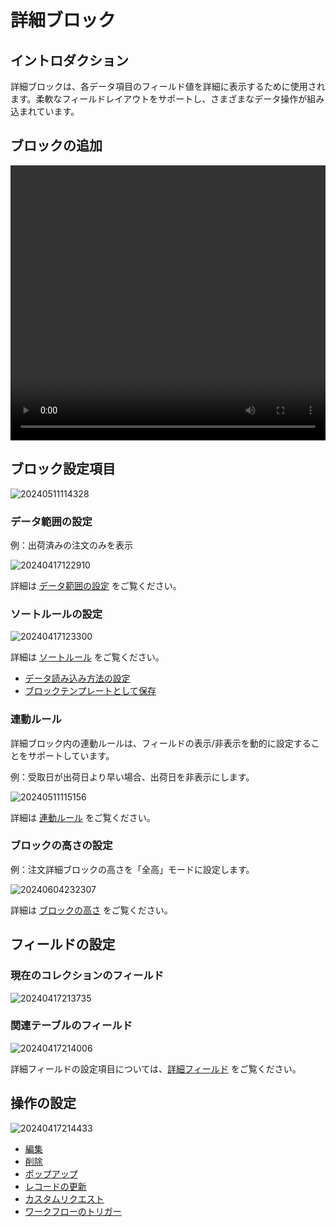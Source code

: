 # 詳細ブロック

## イントロダクション

詳細ブロックは、各データ項目のフィールド値を詳細に表示するために使用されます。柔軟なフィールドレイアウトをサポートし、さまざまなデータ操作が組み込まれています。

## ブロックの追加

<video width="100%" height="440" controls>
      <source src="https://static-docs.nocobase.com/20240417122622.mp4" type="video/mp4">
</video>

## ブロック設定項目

![20240511114328](https://static-docs.nocobase.com/20240511114328.png)

### データ範囲の設定

例：出荷済みの注文のみを表示

![20240417122910](https://static-docs.nocobase.com/20240417122910.png)

詳細は [データ範囲の設定](/handbook/ui/blocks/block-settings/data-scope) をご覧ください。

### ソートルールの設定

![20240417123300](https://static-docs.nocobase.com/20240417123300.png)

詳細は [ソートルール](/handbook/ui/blocks/block-settings/sorting-rule) をご覧ください。

- [データ読み込み方法の設定](/handbook/ui/blocks/block-settings/loading-mode)
- [ブロックテンプレートとして保存](/handbook/ui/blocks/block-settings/block-template)

### 連動ルール

詳細ブロック内の連動ルールは、フィールドの表示/非表示を動的に設定することをサポートしています。

例：受取日が出荷日より早い場合、出荷日を非表示にします。

![20240511115156](https://static-docs.nocobase.com/20240511115156.png)

詳細は [連動ルール](/handbook/ui/blocks/block-settings/linkage-rule) をご覧ください。

### ブロックの高さの設定

例：注文詳細ブロックの高さを「全高」モードに設定します。

![20240604232307](https://static-docs.nocobase.com/20240604232307.gif)

詳細は [ブロックの高さ](/handbook/ui/blocks/block-settings/block-height) をご覧ください。

## フィールドの設定

### 現在のコレクションのフィールド

![20240417213735](https://static-docs.nocobase.com/20240417213735.png)

### 関連テーブルのフィールド

![20240417214006](https://static-docs.nocobase.com/20240417214006.png)

詳細フィールドの設定項目については、[詳細フィールド](/handbook/ui/fields/generic/detail-form-item) をご覧ください。

## 操作の設定

![20240417214433](https://static-docs.nocobase.com/20240417214433.png)

- [編集](/handbook/ui/actions/types/edit)
- [削除](/handbook/ui/actions/types/delete)
- [ポップアップ](/handbook/ui/actions/types/pop-up)
- [レコードの更新](/handbook/ui/actions/types/update-record)
- [カスタムリクエスト](/handbook/action-custom-request)
- [ワークフローのトリガー](/handbook/workflow/manual/triggers/custom-action)

